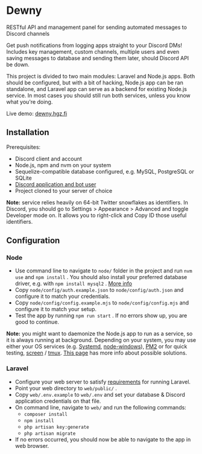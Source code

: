 # Dewny

RESTful API and management panel for sending automated messages to Discord channels

Get push notifications from logging apps straight to your Discord DMs!
Includes key management, custom channels, multiple users and even saving
messages to database and sending them later, should Discord API be down.

This project is divided to two main modules: Laravel and Node.js apps. Both should be configured, but with a bit of 
hacking, Node.js app can be ran standalone, and Laravel app can serve as a backend for existing Node.js service. 
In most cases you should still run both services, unless you know what you're doing.  

Live demo: [dewny.hgz.fi](https://dewny.hgz.fi/)

## Installation

Prerequisites:

 * Discord client and account
 * Node.js, npm and nvm on your system
 * Sequelize-compatible database configured, e.g. MySQL, PostgreSQL or SQLite
 * [Discord application and bot user](https://discord.com/developers/applications)
 * Project cloned to your server of choice
 
**Note:** service relies heavily on 64-bit Twitter snowflakes as identifiers. In Discord, you should go to Settings > 
Appearance > Advanced and toggle Developer mode on. It allows you to right-click and Copy ID those useful identifiers. 

## Configuration

### Node

 * Use command line to navigate to `node/` folder in the project and run `nvm use` and `npm install` . 
   You should also install your preferred database driver, e.g. with `npm install mysql2` . 
   [More info](https://sequelize.org/v5/manual/getting-started.html)
 * Copy `node/config/auth.example.json` to `node/config/auth.json` and configure it to match your credentials. 
 * Copy `node/config/config.example.mjs` to `node/config/config.mjs` and configure it to match your setup. 
 * Test the app by running `npm run start` . If no errors show up, you are good to continue.

**Note:** you might want to daemonize the Node.js app to run as a service, so it is always running at background. 
Depending on your system, you may use either your OS services (e.g. 
[Systemd](https://nodesource.com/blog/running-your-node-js-app-with-systemd-part-1/), 
[node-windows](http://bestirtech.com/blog/2019/02/node-windows-service-node-js-app/)), 
[PM2](https://pm2.keymetrics.io/docs/usage/quick-start/) or for quick testing, 
[screen](https://stackoverflow.com/questions/26245942/how-do-i-leave-node-js-server-on-ec2-running-forever) / 
[tmux](https://www.howtogeek.com/671422/how-to-use-tmux-on-linux-and-why-its-better-than-screen/). 
[This page](https://stackoverflow.com/questions/4018154/how-do-i-run-a-node-js-app-as-a-background-service) 
has more info about possible solutions. 

### Laravel
    
 * Configure your web server to satisfy [requirements](https://laravel.com/docs/7.x#server-requirements) for running Laravel.
 * Point your web directory to `web/public/` .
 * Copy `web/.env.example` to `web/.env` and set your database & Discord application credentials on that file.
 * On command line, navigate to `web/` and run the following commands:
   * `composer install`
   * `npm install`
   * `php artisan key:generate`
   * `php artisan migrate`
 * If no errors occurred, you should now be able to navigate to the app in web browser.